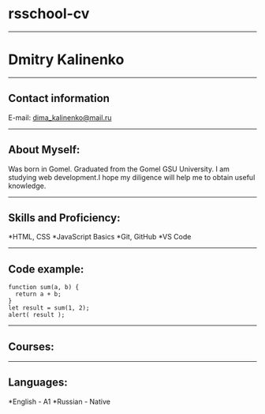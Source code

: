# rsschool-cv
***
# Dmitry Kalinenko
******
## Contact information
E-mail: dima_kalinenko@mail.ru
******
## About Myself:
Was born in Gomel. Graduated from the Gomel GSU University. I am studying web development.I hope my diligence will help me to obtain useful knowledge.
******
## Skills and Proficiency:
*HTML, CSS
*JavaScript Basics
*Git, GitHub
*VS Code
******
## Code example:
```
function sum(a, b) {
  return a + b;
}
let result = sum(1, 2);
alert( result );
```
******
## Courses:
******
## Languages:
*English - A1
*Russian - Native